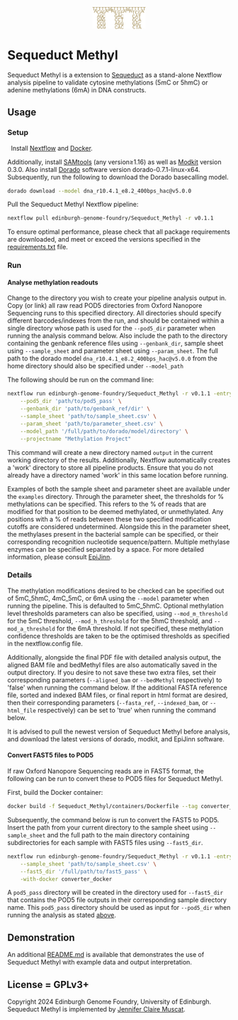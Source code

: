 <p align="center">
<img alt="Sequeduct Methyl logo" title="Sequeduct Methyl" src="images/logo.png" width="120">
</p>


# Sequeduct Methyl

Sequeduct Methyl is a extension to [Sequeduct](https://github.com/Edinburgh-Genome-Foundry/Sequeduct) as a stand-alone Nextflow analysis pipeline to validate cytosine methylations (5mC or 5hmC) or adenine methylations (6mA) in DNA constructs.

## Usage

### Setup
 
Install [Nextflow](https://www.nextflow.io/) and [Docker](https://www.docker.com/).

Additionally, install [SAMtools](https://github.com/samtools/samtools) (any version≥1.16) as well as [Modkit](https://github.com/nanoporetech/modkit) version 0.3.0. Also install [Dorado](https://github.com/nanoporetech/dorado) software version dorado-0.7.1-linux-x64. Subsequently, run the following to download the Dorado basecalling model.

```bash
dorado download --model dna_r10.4.1_e8.2_400bps_hac@v5.0.0
```

Pull the Sequeduct Methyl Nextflow pipeline:

```bash
nextflow pull edinburgh-genome-foundry/Sequeduct_Methyl -r v0.1.1
```

To ensure optimal performance, please check that all package requirements are downloaded, and meet or exceed the versions specified in the [requirements.txt](https://github.com/Edinburgh-Genome-Foundry/Sequeduct_Methyl/blob/main/requirements.txt) file.

### Run

#### Analyse methylation readouts

Change to the directory you wish to create your pipeline analysis output in. Copy (or link) all raw read POD5 directories from Oxford Nanopore Sequencing runs to this specified directory. All directories should specify different barcodes/indexes from the run, and should be contained within a single directory whose path is used for the `--pod5_dir` parameter when running the analysis command below. Also include the path to the directory containing the genbank reference files using `--genbank_dir`, sample sheet using `--sample_sheet` and parameter sheet using `--param_sheet`. The full path to the dorado model `dna_r10.4.1_e8.2_400bps_hac@v5.0.0` from the home directory should also be specified under `--model_path`

The following should be run on the command line:

```bash
nextflow run edinburgh-genome-foundry/Sequeduct_Methyl -r v0.1.1 -entry analysis \
    --pod5_dir 'path/to/pod5_pass' \
    --genbank_dir 'path/to/genbank_ref/dir' \
    --sample_sheet 'path/to/sample_sheet.csv' \
    --param_sheet 'path/to/parameter_sheet.csv' \
    --model_path '/full/path/to/dorado/model/directory' \
    --projectname "Methylation Project"
```

This command will create a new directory named `output` in the current working directory of the results. Additionally, Nextflow automatically creates a 'work' directory to store all pipeline products. Ensure that you do not already have a directory named 'work' in this same location before running.

Examples of both the sample sheet and parameter sheet are available under the `examples` directory. Through the parameter sheet, the thresholds for % methylations can be specified. This refers to the % of reads that are modified for that position to be deemed methylated, or unmethylated. Any positions with a % of reads between these two specified modification cutoffs are considered undetermined. Alongside this in the parameter sheet, the methylases present in the bacterial sample can be specified, or their corresponding recognition nucleotide sequence/pattern. Multiple methylase enzymes can be specified separated by a space. For more detailed information, please consult [EpiJinn](https://github.com/Edinburgh-Genome-Foundry/EpiJinn).

### Details

The methylation modifications desired to be checked can be specified out of 5mC_5hmC, 4mC_5mC, or 6mA using the `--model` parameter when running the pipeline. This is defaulted to 5mC_5hmC. Optional methylation level thresholds parameters can also be specified, using `--mod_m_threshold` for the 5mC threshold, `--mod_h_threshold` for the 5hmC threshold, and `--mod_a_threshold` for the 6mA threshold. If not specified, these methylation confidence thresholds are taken to be the optimised thresholds as specified in the nextflow.config file. 

Additionally, alongside the final PDF file with detailed analysis output, the aligned BAM file and bedMethyl files are also automatically saved in the output directory. If you desire to not save these two extra files, set their corresponding parameters (`--aligned_bam` or `--bedMethyl` respectively) to 'false' when running the command below. If the additional FASTA reference file, sorted and indexed BAM files, or final report in html format are desired, then their corresponding parameters (`--fasta_ref`, `--indexed_bam`, or `--html_file` respectively) can be set to 'true' when running the command below.

It is advised to pull the newest version of Sequeduct Methyl before analysis, and download the latest versions of dorado, modkit, and EpiJinn software.

#### Convert FAST5 files to POD5

If raw Oxford Nanopore Sequencing reads are in FAST5 format, the following can be run to convert these to POD5 files for Sequeduct Methyl.

First, build the Docker container:

```bash
docker build -f Sequeduct_Methyl/containers/Dockerfile --tag converter_docker .
```

Subsequently, the command below is run to convert the FAST5 to POD5. Insert the path from your current directory to the sample sheet using `--sample_sheet` and the full path to the main directory containing subdirectories for each sample with FAST5 files using `--fast5_dir`.

```bash
nextflow run edinburgh-genome-foundry/Sequeduct_Methyl -r v0.1.1 -entry converter \
    --sample_sheet 'path/to/sample_sheet.csv' \
    --fast5_dir '/full/path/to/fast5_pass' \
    -with-docker converter_docker
```

A `pod5_pass` directory will be created in the directory used for `--fast5_dir` that contains the POD5 file outputs in their corresponding sample directory name. This `pod5_pass` directory should be used as input for `--pod5_dir` when running the analysis as stated [above](https://github.com/Edinburgh-Genome-Foundry/Sequeduct_Methyl/tree/main?tab=readme-ov-file#convert-fast5-files-to-pod5).

## Demonstration

An additional [README.md](https://github.com/Edinburgh-Genome-Foundry/Sequeduct_Methyl/tree/main/demo/README.md) is available that demonstrates the use of Sequeduct Methyl with example data and output interpretation.

## License = GPLv3+

Copyright 2024 Edinburgh Genome Foundry, University of Edinburgh. Sequeduct Methyl is implemented by [Jennifer Claire Muscat](https://github.com/jennycmuscat).
